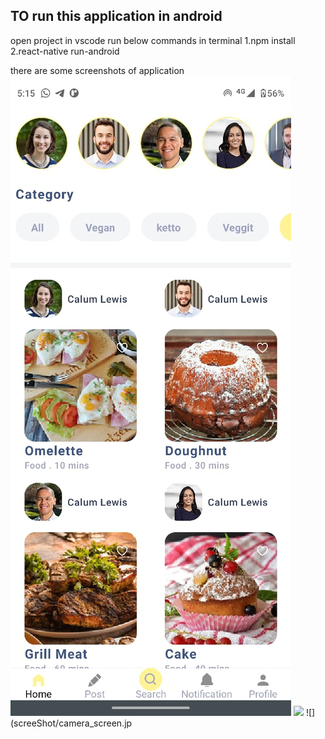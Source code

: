 ## TO run this application in android

open project in vscode
run below commands in terminal
1.npm install
2.react-native run-android

there are some screenshots of application
![](screenShot/home_screen.jpeg)
![](screeShot/post_screen.jpeg)
![](screeShot/camera_screen.jp
